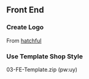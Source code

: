 ## Front End
### Create Logo
From [hatchful](https://hatchful.shopify.com/preview)
### Use Template Shop Style
03-FE-Template.zip (pw:uy)
###

